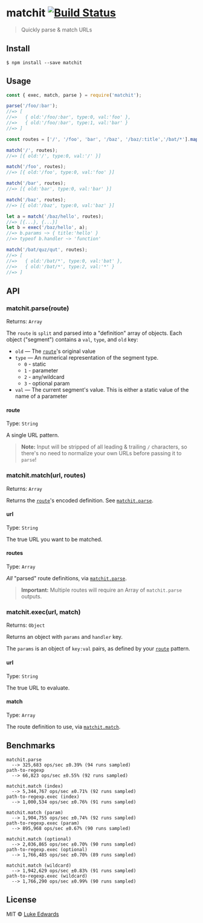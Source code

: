 # matchit [![Build Status](https://travis-ci.org/lukeed/matchit.svg?branch=master)](https://travis-ci.org/lukeed/matchit)

> Quickly parse & match URLs

## Install

```
$ npm install --save matchit
```


## Usage

```js
const { exec, match, parse } = require('matchit');

parse('/foo/:bar');
//=> [
//=>   { old:'/foo/:bar', type:0, val:'foo' },
//=>   { old:'/foo/:bar', type:1, val:'bar' }
//=> ]

const routes = ['/', '/foo', 'bar', '/baz', '/baz/:title','/bat/*'].map(parse);

match('/', routes);
//=> [{ old:'/', type:0, val:'/' }]

match('/foo', routes);
//=> [{ old:'/foo', type:0, val:'foo' }]

match('/bar', routes);
//=> [{ old:'bar', type:0, val:'bar' }]

match('/baz', routes);
//=> [{ old:'/baz', type:0, val:'baz' }]

let a = match('/baz/hello', routes);
//=> [{...}, {...}]
let b = exec('/baz/hello', a);
//=> b.params ~> { title:'hello' }
//=> typeof b.handler ~> 'function'

match('/bat/quz/qut', routes);
//=> [
//=>   { old:'/bat/*', type:0, val:'bat' },
//=>   { old:'/bat/*', type:2, val:'*' }
//=> ]
```


## API

### matchit.parse(route)

Returns: `Array`

The `route` is `split` and parsed into a "definition" array of objects. Each object ("segment") contains a `val`, `type`, and `old` key:

* `old` &mdash; The [`route`](#route)'s original value
* `type` &mdash; An numerical representation of the segment type.
    * `0` - static
    * `1` - parameter
    * `2` - any/wildcard
    * `3` - optional param
* `val` &mdash; The current segment's value. This is either a static value of the name of a parameter

#### route

Type: `String`

A single URL pattern.

> **Note:** Input will be stripped of all leading & trailing `/` characters, so there's no need to normalize your own URLs before passing it to `parse`!


### matchit.match(url, routes)

Returns: `Array`

Returns the [`route`](#route)'s encoded definition. See [`matchit.parse`](#matchitparseroute).

#### url

Type: `String`

The true URL you want to be matched.

#### routes

Type: `Array`

_All_ "parsed" route definitions, via [`matchit.parse`](#matchitparseroute).

> **Important:** Multiple routes will require an Array of `matchit.parse` outputs.


### matchit.exec(url, match)

Returns: `Object`

Returns an object with `params` and `handler` key.

The `params` is an object of `key:val` pairs, as defined by your [`route`](#route) pattern.

#### url

Type: `String`

The true URL to evaluate.

#### match

Type: `Array`

The route definition to use, via [`matchit.match`](#matchitmatchurl-routes).


## Benchmarks

```
matchit.parse
  --> 325,683 ops/sec ±0.39% (94 runs sampled)
path-to-regexp
  --> 66,823 ops/sec ±0.55% (92 runs sampled)

matchit.match (index)
  --> 5,344,767 ops/sec ±0.71% (92 runs sampled)
path-to-regexp.exec (index)
  --> 1,000,534 ops/sec ±0.76% (91 runs sampled)

matchit.match (param)
  --> 1,904,755 ops/sec ±0.74% (92 runs sampled)
path-to-regexp.exec (param)
  --> 895,968 ops/sec ±0.67% (90 runs sampled)

matchit.match (optional)
  --> 2,036,865 ops/sec ±0.70% (90 runs sampled)
path-to-regexp.exec (optional)
  --> 1,766,485 ops/sec ±0.70% (89 runs sampled)

matchit.match (wildcard)
  --> 1,942,629 ops/sec ±0.83% (91 runs sampled)
path-to-regexp.exec (wildcard)
  --> 1,766,290 ops/sec ±0.99% (90 runs sampled)
```

## License

MIT © [Luke Edwards](https://lukeed.com)
